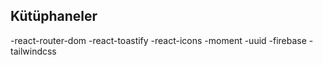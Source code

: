 ## Kütüphaneler

-react-router-dom
-react-toastify
-react-icons
-moment
-uuid
-firebase
-tailwindcss
